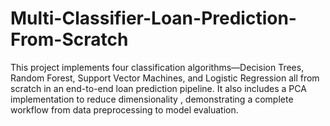 # Multi-Classifier-Loan-Prediction-From-Scratch
This project implements four classification algorithms—Decision Trees, Random Forest, Support Vector Machines, and Logistic Regression all from scratch in an end-to-end loan prediction pipeline. It also includes a PCA implementation to reduce dimensionality , demonstrating a complete workflow from data preprocessing to model evaluation.

